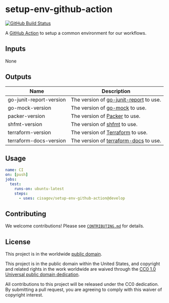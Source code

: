 # setup-env-github-action #

[![GitHub Build Status](https://github.com/cisagov/setup-env-github-action/workflows/build/badge.svg)](https://github.com/cisagov/setup-env-github-action/actions)

A [GitHub Action](https://github.com/features/actions) to setup a common environment
for our workflows.

## Inputs ##

None

## Outputs ##

| Name              | Description |
|-------------------|-------------|
| go-junit-report-version | The version of [go-junit-report](https://github.com/jstemmer/go-junit-report) to use. |
| go-mock-version | The version of [go-mock](https://github.com/golang/mock) to use. |
| packer-version | The version of [Packer](https://packer.io) to use. |
| shfmt-version | The version of [shfmt](https://github.com/mvdan/sh#shfmt) to use. |
| terraform-version | The version of [Terraform](https://terraform.io) to use. |
| terraform-docs-version | The version of [terraform-docs](https://github.com/terraform-docs/terraform-docs) to use. |

## Usage ##

```yaml
name: CI
on: [push]
jobs:
  test:
    runs-on: ubuntu-latest
    steps:
      - uses: cisagov/setup-env-github-action@develop
```

## Contributing ##

We welcome contributions!  Please see [`CONTRIBUTING.md`](CONTRIBUTING.md) for
details.

## License ##

This project is in the worldwide [public domain](LICENSE).

This project is in the public domain within the United States, and
copyright and related rights in the work worldwide are waived through
the [CC0 1.0 Universal public domain
dedication](https://creativecommons.org/publicdomain/zero/1.0/).

All contributions to this project will be released under the CC0
dedication. By submitting a pull request, you are agreeing to comply
with this waiver of copyright interest.
